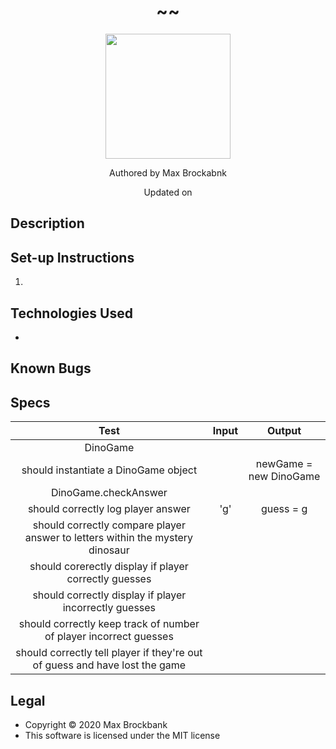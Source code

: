 <h1 align="center">~<!-- Add Project Title Here -->~</h1>
<div align="center">
<img src="https://github.com/MaxBrockbank.png" width="200px" height="auto" >
</div>
<p align="center">Authored by Max Brockabnk</p>
<p align="center">Updated on <!-- Last updated --></p>

## Description


## Set-up Instructions
1. 

## Technologies Used
* 

## Known Bugs

## Specs

| Test  | Input | Output  |
| :---: | :---: |  :---:  |
| DinoGame |||
| should instantiate a DinoGame object || newGame = new DinoGame |
| DinoGame.checkAnswer |||
| should correctly log player answer | 'g' | guess = g |
| should correctly compare player answer to letters within the mystery dinosaur |||
| should corerectly display if player correctly guesses |||
| should correctly display if player incorrectly guesses |||
| should correctly keep track of number of player incorrect guesses |||
| should correctly tell player if they're out of guess and have lost the game |||


## Legal
* Copyright © 2020 Max Brockbank
* This software is licensed under the MIT license